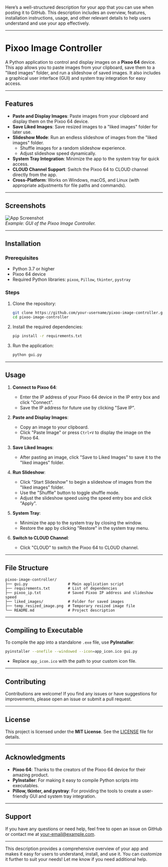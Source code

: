 Here’s a well-structured description for your app that you can use when posting it to GitHub. This description includes an overview, features, installation instructions, usage, and other relevant details to help users understand and use your app effectively.

---

# Pixoo Image Controller

A Python application to control and display images on a **Pixoo 64** device. This app allows you to paste images from your clipboard, save them to a "liked images" folder, and run a slideshow of saved images. It also includes a graphical user interface (GUI) and system tray integration for easy access.

---

## Features

- **Paste and Display Images**: Paste images from your clipboard and display them on the Pixoo 64 device.
- **Save Liked Images**: Save resized images to a "liked images" folder for later use.
- **Slideshow Mode**: Run an endless slideshow of images from the "liked images" folder.
  - Shuffle images for a random slideshow experience.
  - Adjust slideshow speed dynamically.
- **System Tray Integration**: Minimize the app to the system tray for quick access.
- **CLOUD Channel Support**: Switch the Pixoo 64 to CLOUD channel directly from the app.
- **Cross-Platform**: Works on Windows, macOS, and Linux (with appropriate adjustments for file paths and commands).

---

## Screenshots

![App Screenshot](screenshots/app_screenshot.png)  
*Example: GUI of the Pixoo Image Controller.*

---

## Installation

### Prerequisites
- Python 3.7 or higher
- Pixoo 64 device
- Required Python libraries: `pixoo`, `Pillow`, `tkinter`, `pystray`

### Steps
1. Clone the repository:
   ```bash
   git clone https://github.com/your-username/pixoo-image-controller.git
   cd pixoo-image-controller
   ```
2. Install the required dependencies:
   ```bash
   pip install -r requirements.txt
   ```
3. Run the application:
   ```bash
   python gui.py
   ```

---

## Usage

1. **Connect to Pixoo 64**:
   - Enter the IP address of your Pixoo 64 device in the IP entry box and click "Connect".
   - Save the IP address for future use by clicking "Save IP".

2. **Paste and Display Images**:
   - Copy an image to your clipboard.
   - Click "Paste Image" or press `Ctrl+V` to display the image on the Pixoo 64.

3. **Save Liked Images**:
   - After pasting an image, click "Save to Liked Images" to save it to the "liked images" folder.

4. **Run Slideshow**:
   - Click "Start Slideshow" to begin a slideshow of images from the "liked images" folder.
   - Use the "Shuffle" button to toggle shuffle mode.
   - Adjust the slideshow speed using the speed entry box and click "Apply".

5. **System Tray**:
   - Minimize the app to the system tray by closing the window.
   - Restore the app by clicking "Restore" in the system tray menu.

6. **Switch to CLOUD Channel**:
   - Click "CLOUD" to switch the Pixoo 64 to CLOUD channel.

---

## File Structure

```
pixoo-image-controller/
├── gui.py                  # Main application script
├── requirements.txt        # List of dependencies
├── pixoo_ip.txt            # Saved Pixoo IP address and slideshow speed
├── liked_images/           # Folder for saved images
├── temp_resized_image.png  # Temporary resized image file
└── README.md               # Project description
```

---

## Compiling to Executable

To compile the app into a standalone `.exe` file, use **PyInstaller**:
```bash
pyinstaller --onefile --windowed --icon=app_icon.ico gui.py
```
- Replace `app_icon.ico` with the path to your custom icon file.

---

## Contributing

Contributions are welcome! If you find any issues or have suggestions for improvements, please open an issue or submit a pull request.

---

## License

This project is licensed under the **MIT License**. See the [LICENSE](LICENSE) file for details.

---

## Acknowledgments

- **Pixoo 64**: Thanks to the creators of the Pixoo 64 device for their amazing product.
- **PyInstaller**: For making it easy to compile Python scripts into executables.
- **Pillow, tkinter, and pystray**: For providing the tools to create a user-friendly GUI and system tray integration.

---

## Support

If you have any questions or need help, feel free to open an issue on GitHub or contact me at [your-email@example.com](mailto:your-email@example.com).

---

This description provides a comprehensive overview of your app and makes it easy for users to understand, install, and use it. You can customize it further to suit your needs! Let me know if you need additional help.
